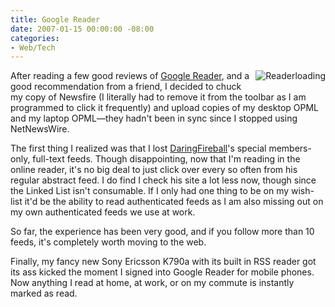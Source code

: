 ```yaml
---
title: Google Reader
date: 2007-01-15 00:00:00 -08:00
categories:
- Web/Tech
---
```


<p>
<img border="0" src="http://torrez.typepad.com/photos/uncategorized/readerloading.png" title="Readerloading" alt="Readerloading" style="margin: 0px 0px 5px 5px; float: right;" />
After reading a few good reviews of <a href="http://reader.google.com/">Google Reader</a>, and a good recommendation from a friend, I decided to chuck my copy of Newsfire (I literally had to remove it from the toolbar as I am programmed to click it frequently) and upload copies of my desktop OPML and my laptop OPML—they hadn't been in sync since I stopped using NetNewsWire.
</p>

<p>
The first thing I realized was that I lost <a href="http://daringfireball.net/">DaringFireball</a>'s special members-only, full-text feeds. Though disappointing, now that I'm reading in the online reader, it's no big deal to just click over every so often from his regular abstract feed. I do find I check his site a lot less now, though since the Linked List isn't consumable. If I only had one thing to be on my wish-list it'd be the ability to read authenticated feeds as I am also missing out on my own authenticated feeds we use at work.
</p>

<p>
So far, the experience has been very good, and if you follow more than 10 feeds, it's completely worth moving to the web.
</p>

<p>
Finally, my fancy new Sony Ericsson K790a with its built in RSS reader got its ass kicked the moment I signed into Google Reader for mobile phones. Now anything I read at home, at work, or on my commute is instantly marked as read.
</p>
